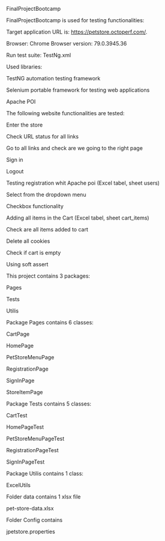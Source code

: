 
FinalProjectBootcamp



FinalProjectBootcamp is used for testing functionalities:

Target application URL is: https://petstore.octoperf.com/.



Browser: Chrome Browser version: 79.0.3945.36

Run test suite: TestNg.xml

Used libraries:

TestNG automation testing framework

Selenium portable framework for testing web applications

Apache POI



The following website functionalities are tested:

Enter the store

Check URL status for all links

Go to all links and check are we going to the right page 

Sign in 

Logout 

Testing registration whit Apache poi (Excel tabel, sheet users)

Select from the dropdown menu

Checkbox functionality

Adding all items in the Cart (Excel tabel, sheet cart_items)

Check are all items added to cart

Delete all cookies

Check if cart is empty

Using soft assert



This project contains 3 packages:

Pages

Tests

Utilis




Package Pages contains 6 classes:

CartPage

HomePage

PetStoreMenuPage

RegistrationPage

SignInPage

StoreItemPage



Package Tests contains 5 classes:

CartTest

HomePageTest

PetStoreMenuPageTest

RegistrationPageTest

SignInPageTest



Package Utilis contains 1 class:

ExcelUtils



Folder data contains 1 xlsx file

pet-store-data.xlsx



Folder Config contains

jpetstore.properties

